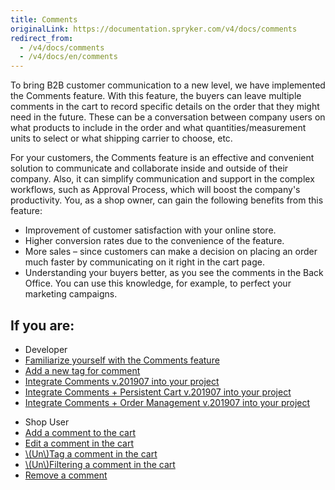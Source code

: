 ```yaml
---
title: Comments
originalLink: https://documentation.spryker.com/v4/docs/comments
redirect_from:
  - /v4/docs/comments
  - /v4/docs/en/comments
---
```


To bring B2B customer communication to a new level, we have implemented the Comments feature. With this feature, the buyers can leave multiple comments in the cart to record specific details on the order that they might need in the future. These can be a conversation between company users on what products to include in the order and what quantities/measurement units to select or what shipping carrier to choose, etc.

For your customers, the Comments feature is an effective and convenient solution to communicate and collaborate inside and outside of their company. Also, it can simplify communication and support in the complex workflows, such as Approval Process, which will boost the company's productivity. You, as a shop owner, can gain the following benefits from this feature:

* Improvement of customer satisfaction with your online store.
* Higher conversion rates due to the convenience of the feature.
* More sales – since customers can make a decision on placing an order much faster by communicating on it right in the cart page.
* Understanding your buyers better, as you see the comments in the Back Office. You can use this knowledge, for example, to perfect your marketing campaigns.

## If you are:

<div class="mr-container">
    <div class="mr-list-container">
        <!-- col1 -->
        <div class="mr-col">
            <ul class="mr-list mr-list-green">
                <li class="mr-title">Developer</li>
                <li><a href="https://documentation.spryker.com/v4/docs/comments-feature-overview-201907" class="mr-link">Familiarize yourself with the Comments feature</a></li>
                <li><a href="https://documentation.spryker.com/v4/docs/ht-adding-new-tag-for-comment" class="mr-link">Add a new tag for comment</a></li>
                <li><a href="https://documentation.spryker.com/v4/docs/comments-feature-integration-201907" class="mr-link">Integrate Comments v.201907 into your project</a></li>
                <li><a href="https://documentation.spryker.com/v4/docs/comments-persistent-cart-feature-integration-201907" class="mr-link">Integrate Comments + Persistent Cart v.201907 into your project</a></li>
                <li><a href="https://documentation.spryker.com/v4/docs/comments-order-management-feature-integration-201907" class="mr-link">Integrate Comments + Order Management v.201907 into your project</a></li>
            </ul>
        </div>
 <!-- col3 -->
        <div class="mr-col">
            <ul class="mr-list mr-list-red">
                <li class="mr-title">Shop User</li>
                <li><a href="https://documentation.spryker.com/v4/docs/managing-comments-shop-guide#adding-a-comment-to-the-cart" class="mr-link">Add a comment to the cart</a></li>
                <li><a href="https://documentation.spryker.com/v4/docs/managing-comments-shop-guide#editing-a-comment-in-the-cart" class="mr-link">Edit a comment in the cart</a></li>
                <li><a href="https://documentation.spryker.com/v4/docs/managing-comments-shop-guide#-un-tagging-a-comment-in-the-cart" class="mr-link">\(Un\)Tag a comment in the cart</a></li>
                <li><a href="https://documentation.spryker.com/v4/docs/managing-comments-shop-guide#-un-filtering-a-comment-in-the-cart" class="mr-link">\(Un\)Filtering a comment in the cart</a></li>
                <li><a href="https://documentation.spryker.com/v4/docs/managing-comments-shop-guide#removing-a-comment" class="mr-link">Remove a comment</a></li>
            </ul>
        </div>
    </div>
</div>
